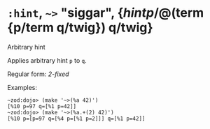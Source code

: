 # `:hint`, `~>` "siggar", {$hint p/$@(term {p/term q/twig}) q/twig}

Arbitrary hint

Applies arbitrary hint `p` to `q`.

Regular form: *2-fixed*

Examples:

    ~zod:dojo> (make '~>(%a 42)')
    [%10 p=97 q=[%1 p=42]]
    ~zod:dojo> (make '~>(%a.+(2) 42)')
    [%10 p=[p=97 q=[%4 p=[%1 p=2]]] q=[%1 p=42]]
